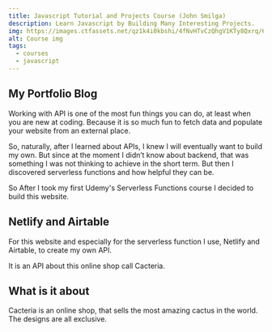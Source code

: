```yaml
---
title: Javascript Tutorial and Projects Course (John Smilga)
description: Learn Javascript by Building Many Interesting Projects.
img: https://images.ctfassets.net/qz1k4i0kbshi/4fNvHTvCzQhgV1KTy8Qxrq/6898aebe3e945b7be6f5527c40614fe9/js-logo.png?w=900&h=506&q=50
alt: Course img
tags:
  - courses
  - javascript
---
```


## My Portfolio Blog

Working with API is one of the most fun things you can do, at least when you are new at coding. Because it is so much fun to fetch data and populate your website from an external place.

So, naturally, after I learned about APIs, I knew I will eventually want to build my own. But since at the moment I didn’t know about backend, that was something I was not thinking to achieve in the short term. But then I discovered serverless functions and how helpful they can be.

So After I took my first Udemy's Serverless Functions course I decided to build this website.

## Netlify and Airtable

For this website and especially for the serverless function I use, Netlify and Airtable, to create my own API.

It is an API about this online shop call Cacteria.

## What is it about

Cacteria is an online shop, that sells the most amazing cactus in the world. The designs are all exclusive.
